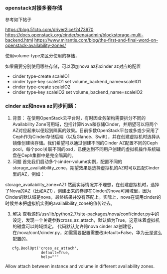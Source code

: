 ### openstack对接多套存储

参考如下帖子

<https://blog.51cto.com/driver2ice/2473970>
<https://docs.openstack.org/cinder/xena/admin/blockstorage-multi-backend.html>
<https://www.mirantis.com/blog/the-first-and-final-word-on-openstack-availability-zones/>

使用volume-type来区分使用的存储，

如果需要分别使用哪些存储，可以添加nova az和cinder az对应的配置

+ cinder type-create scaleIO1
+ cinder type-key scaleIO1 set volume_backend_name=scaleIO1
+ cinder type-create scaleIO2
+ cinder type-key scaleIO2 set volume_backend_name=scaleIO2



### cinder az和nova az同步问题：
1. 背景：
  在使用OpenStack云平台时，有时因业务架构需要拆分不同的Availability Zone可用域，包括计算Nova和存储Cinder，并期望可以将两个AZ对应起来以便起到隔离的效果。目前多数OpenStack平台或多或少采用了Ceph作为Cinder存储后端（以及Glance、Swift），并在创建虚拟机时选择从镜像创建块存储。我们希望可以通过创建不同的Cinder AZ配置不同的Ceph pool，每个pool关联不同的osd，已便达到不同用户创建的虚拟机操作系统磁盘在Ceph集群中是完全隔离的。
2. 问题
  首先我们启动多个cinder-volume实例，配置不同的storage_availalibility_zone，期望效果是选择虚拟机的AZ时可以匹配Cinder里的AZ，例如：

storage_availability_zone=AZ1
然而实际情况并不理想，在创建虚拟机时，选择了Nova的AZ（比如AZ1），创建出来的卷却在Cinder的nova可用域里，因为Cinder的默认域是nova，最终结果并没有匹配上。实际上，nova在调用cinder的时候并未把虚拟机实例的availalibility_zone的值传过去。

3. 解决
  查看源码/usr/lib/python2.7/site-packages/nova/conf/cinder.py中的设定，发现一个关键参数cross_az_attach，默认值为True，这意味着虚拟机的磁盘可以跨域绑定。
  代码默认允许跨nova cinder az创建卷，在/nova/conf/cinder.py，如需需要配置需要改default=False，华为云是这么配置的。
```
   cfg.BoolOpt('cross_az_attach',
                default=True,
                help="""
```
Allow attach between instance and volume in different availability zones.